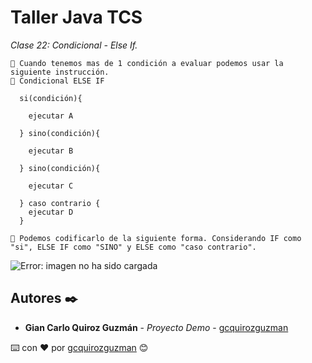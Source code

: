 # Taller Java TCS

_Clase 22: Condicional - Else If._

```
📢 Cuando tenemos mas de 1 condición a evaluar podemos usar la siguiente instrucción.
📢 Condicional ELSE IF

  si(condición){
  
    ejecutar A
    
  } sino(condición){
  
    ejecutar B
    
  } sino(condición){
  
    ejecutar C
    
  } caso contrario {
    ejecutar D
  }

📢 Podemos codificarlo de la siguiente forma. Considerando IF como "si", ELSE IF como "SINO" y ELSE como "caso contrario".

```

![Error: imagen no ha sido cargada](https://github.com/gcquirozguzman/java-tcs-202001/blob/Clase-22/imagenes/pagina_22_1.png)

## Autores ✒️

* **Gian Carlo Quiroz Guzmán** - *Proyecto Demo* - [gcquirozguzman](https://github.com/gcquirozguzman)



⌨️ con ❤️ por [gcquirozguzman](https://github.com/gcquirozguzman) 😊
